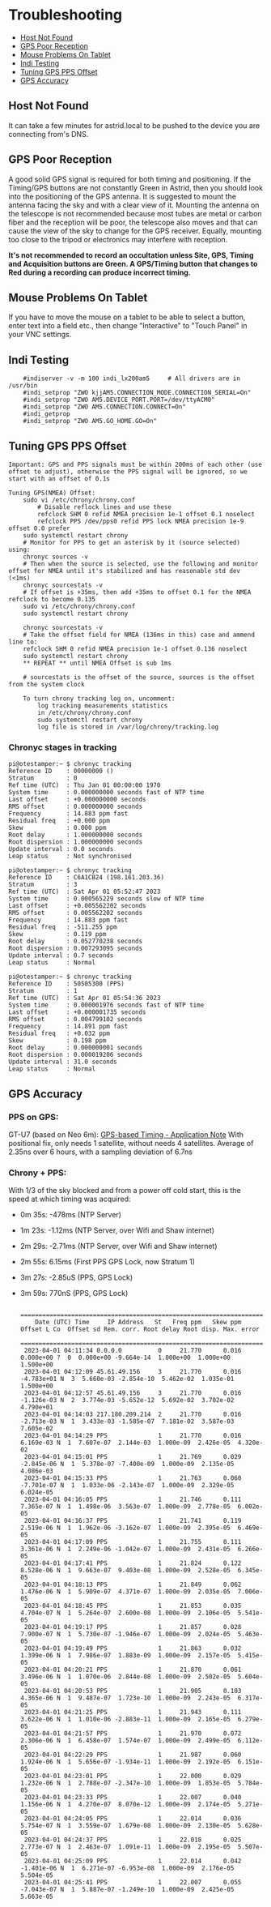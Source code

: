 # Troubleshooting

* [Host Not Found](#host-not-found)
* [GPS Poor Reception](#gps-poor-reception)
* [Mouse Problems On Tablet](#mouse-problems-on-table)
* [Indi Testing](#indi-testing)
* [Tuning GPS PPS Offset](#tuning-gps-pps-offset)
* [GPS Accuracy](#gps-accuracy)

## Host Not Found

It can take a few minutes for astrid.local to be pushed to the device you are 
connecting from's DNS.

## GPS Poor Reception

A good solid GPS signal is required for both timing and positioning.  If the Timing/GPS buttons are not constantly Green in Astrid, then you should look into the positioning of the GPS antenna. It is suggested to mount the antenna facing the sky and with a clear view of it.  Mounting the antenna on the telescope is not recommended because most tubes are metal or carbon fiber and the reception will be poor, the telescope also moves and that can cause the view of the sky to change for the GPS receiver.  Equally, mounting too close to the tripod or electronics may interfere with reception.

**It's not recommended to record an occultation unless Site, GPS, Timing and Acquisition buttons are Green.  A GPS/Timing button that changes to Red during a recording can produce incorrect timing.**
	
## Mouse Problems On Tablet

If you have to move the mouse on a tablet to be able to select a button, enter text into a field etc., then change "Interactive" to "Touch Panel" in your VNC settings.
	
## Indi Testing
		#indiserver -v -m 100 indi_lx200am5     # All drivers are in /usr/bin
		#indi_setprop "ZWO kjjAM5.CONNECTION_MODE.CONNECTION_SERIAL=On"
		#indi_setprop "ZWO AM5.DEVICE_PORT.PORT=/dev/ttyACM0"
		#indi_setprop "ZWO AM5.CONNECTION.CONNECT=On"
		#indi_getprop
		#indi_setprop "ZWO AM5.GO_HOME.GO=On"
				
## Tuning GPS PPS Offset
	Important: GPS and PPS signals must be within 200ms of each other (use offset to adjust), otherwise the PPS signal will be ignored, so we start with an offset of 0.1s
	
	Tuning GPS(NMEA) Offset:
		sudo vi /etc/chrony/chrony.conf
			# Disable reflock lines and use these
			refclock SHM 0 refid NMEA precision 1e-1 offset 0.1 noselect
			refclock PPS /dev/pps0 refid PPS lock NMEA precision 1e-9 offset 0.0 prefer
		sudo systemctl restart chrony
		# Monitor for PPS to get an asterisk by it (source selected) using:
		chronyc sources -v
		# Then when the source is selected, use the following and monitor offset for NMEA until it's stabilized and has reasonable std dev (<1ms)
		chronyc sourcestats -v
		# If offset is +35ms, then add +35ms to offset 0.1 for the NMEA refclock to become 0.135
		sudo vi /etc/chrony/chrony.conf
		sudo systemctl restart chrony
		
		chronyc sourcestats -v
		# Take the offset field for NMEA (136ms in this) case and ammend line to:
		refclock SHM 0 refid NMEA precision 1e-1 offset 0.136 noselect
		sudo systemctl restart chrony
		** REPEAT ** until NMEA Offset is sub 1ms
		
		# sourcestats is the offset of the source, sources is the offset from the system clock 
		
		To turn chrony tracking log on, uncomment:
			log tracking measurements statistics
			in /etc/chrony/chrony.conf
			sudo systemctl restart chrony
			log file is stored in /var/log/chrony/tracking.log
		
### Chronyc stages in tracking		

	pi@otestamper:~ $ chronyc tracking
	Reference ID    : 00000000 ()
	Stratum         : 0
	Ref time (UTC)  : Thu Jan 01 00:00:00 1970
	System time     : 0.000000000 seconds fast of NTP time
	Last offset     : +0.000000000 seconds
	RMS offset      : 0.000000000 seconds
	Frequency       : 14.883 ppm fast
	Residual freq   : +0.000 ppm
	Skew            : 0.000 ppm
	Root delay      : 1.000000000 seconds
	Root dispersion : 1.000000000 seconds
	Update interval : 0.0 seconds
	Leap status     : Not synchronised

	pi@otestamper:~ $ chronyc tracking
	Reference ID    : C6A1CB24 (198.161.203.36)
	Stratum         : 3
	Ref time (UTC)  : Sat Apr 01 05:52:47 2023
	System time     : 0.000565229 seconds slow of NTP time
	Last offset     : +0.005562202 seconds
	RMS offset      : 0.005562202 seconds
	Frequency       : 14.883 ppm fast
	Residual freq   : -511.255 ppm
	Skew            : 0.119 ppm
	Root delay      : 0.052770238 seconds
	Root dispersion : 0.007293095 seconds
	Update interval : 0.7 seconds
	Leap status     : Normal

	pi@otestamper:~ $ chronyc tracking
	Reference ID    : 50505300 (PPS)
	Stratum         : 1
	Ref time (UTC)  : Sat Apr 01 05:54:36 2023
	System time     : 0.000001976 seconds fast of NTP time
	Last offset     : +0.000001735 seconds
	RMS offset      : 0.004799102 seconds
	Frequency       : 14.891 ppm fast
	Residual freq   : +0.032 ppm
	Skew            : 0.198 ppm
	Root delay      : 0.000000001 seconds
	Root dispersion : 0.000019206 seconds
	Update interval : 31.0 seconds
	Leap status     : Normal
	

## GPS Accuracy
	
### PPS on GPS:
	
GT-U7 (based on Neo 6m): [GPS-based Timing - Application Note](https://content.u-blox.com/sites/default/files/products/documents/Timing_AppNote_%28GPS.G6-X-11007%29.pdf)
	With positional fix, only needs 1 satellite, without needs 4 satellites.
	Average of 2.35ns over 6 hours, with a sampling deviation of 6.7ns
	
### Chrony + PPS:
 With 1/3 of the sky blocked and from a power off cold start, this is the speed at which timing was acquired:
 
*  0m 35s: -478ms (NTP Server)
*  1m 23s: -1.12ms (NTP Server, over Wifi and Shaw internet)
*  2m 29s:  -2.71ms (NTP Server, over Wifi and Shaw internet)
*  2m 55s: 6.15ms (First PPS GPS Lock, now Stratum 1)
*  3m 27s: -2.85uS (PPS, GPS Lock)
*  3m 59s: 770nS (PPS, GPS Lock)

		===================================================================================================================================
		   Date (UTC) Time     IP Address   St   Freq ppm   Skew ppm     Offset L Co  Offset sd Rem. corr. Root delay Root disp. Max. error
		===================================================================================================================================
		2023-04-01 04:11:34 0.0.0.0          0     21.770      0.016  0.000e+00 ?  0  0.000e+00 -9.664e-14  1.000e+00  1.000e+00  1.500e+00
		2023-04-01 04:12:09 45.61.49.156     3     21.770      0.016 -4.783e+01 N  3  5.660e-03 -2.854e-10  5.462e-02  1.035e-01  1.500e+00
		2023-04-01 04:12:57 45.61.49.156     3     21.770      0.016 -1.126e-03 N  2  3.774e-03 -5.652e-12  5.692e-02  3.702e-02  4.790e+01
		2023-04-01 04:14:03 217.180.209.214  2     21.770      0.016 -2.713e-03 N  1  3.433e-03 -1.585e-07  7.181e-02  3.587e-03  7.605e-02
		2023-04-01 04:14:29 PPS              1     21.770      0.016  6.169e-03 N  1  7.607e-07  2.144e-03  1.000e-09  2.426e-05  4.320e-02
		2023-04-01 04:15:01 PPS              1     21.769      0.029 -2.845e-06 N  1  5.378e-07 -7.400e-09  1.000e-09  2.135e-05  4.086e-03
		2023-04-01 04:15:33 PPS              1     21.763      0.060 -7.701e-07 N  1  1.033e-06 -2.143e-07  1.000e-09  2.329e-05  6.024e-05
		2023-04-01 04:16:05 PPS              1     21.746      0.111  7.365e-07 N  1  1.498e-06  3.563e-07  1.000e-09  2.778e-05  6.002e-05
		2023-04-01 04:16:37 PPS              1     21.741      0.119  2.519e-06 N  1  1.962e-06 -3.162e-07  1.000e-09  2.395e-05  6.469e-05
		2023-04-01 04:17:09 PPS              1     21.755      0.111  3.361e-06 N  1  2.249e-06 -1.042e-07  1.000e-09  2.431e-05  6.266e-05
		2023-04-01 04:17:41 PPS              1     21.824      0.122  8.528e-06 N  1  9.663e-07  9.403e-08  1.000e-09  2.528e-05  6.345e-05
		2023-04-01 04:18:13 PPS              1     21.849      0.062  1.476e-06 N  1  5.909e-07  4.371e-07  1.000e-09  2.035e-05  7.006e-05
		2023-04-01 04:18:45 PPS              1     21.853      0.035  4.704e-07 N  1  5.264e-07  2.600e-08  1.000e-09  2.106e-05  5.541e-05
		2023-04-01 04:19:17 PPS              1     21.857      0.028  7.900e-07 N  1  5.730e-07 -1.946e-07  1.000e-09  2.024e-05  5.463e-05
		2023-04-01 04:19:49 PPS              1     21.863      0.032  1.399e-06 N  1  7.986e-07  1.883e-09  1.000e-09  2.157e-05  5.415e-05
		2023-04-01 04:20:21 PPS              1     21.870      0.061  3.496e-06 N  1  1.070e-06  2.844e-08  1.000e-09  2.502e-05  5.604e-05
		2023-04-01 04:20:53 PPS              1     21.905      0.103  4.365e-06 N  1  9.487e-07  1.723e-10  1.000e-09  2.243e-05  6.317e-05
		2023-04-01 04:21:25 PPS              1     21.943      0.111  3.622e-06 N  1  1.010e-06 -2.883e-11  1.000e-09  2.165e-05  6.279e-05
		2023-04-01 04:21:57 PPS              1     21.970      0.072  2.306e-06 N  1  6.458e-07  1.574e-07  1.000e-09  2.499e-05  6.112e-05
		2023-04-01 04:22:29 PPS              1     21.987      0.060  1.924e-06 N  1  5.656e-07 -1.934e-11  1.000e-09  2.192e-05  6.151e-05
		2023-04-01 04:23:01 PPS              1     22.000      0.029  1.232e-06 N  1  2.788e-07 -2.347e-10  1.000e-09  1.853e-05  5.784e-05
		2023-04-01 04:23:33 PPS              1     22.007      0.040  1.156e-06 N  1  4.270e-07  8.070e-12  1.000e-09  2.174e-05  5.271e-05
		2023-04-01 04:24:05 PPS              1     22.014      0.036  5.754e-07 N  1  3.559e-07  1.679e-08  1.000e-09  2.130e-05  5.628e-05
		2023-04-01 04:24:37 PPS              1     22.018      0.025  2.773e-07 N  1  2.463e-07  1.091e-11  1.000e-09  2.195e-05  5.507e-05
		2023-04-01 04:25:09 PPS              1     22.014      0.042 -1.401e-06 N  1  6.271e-07 -6.953e-08  1.000e-09  2.176e-05  5.504e-05
		2023-04-01 04:25:41 PPS              1     22.007      0.055 -7.043e-07 N  1  5.887e-07 -1.249e-10  1.000e-09  2.425e-05  5.663e-05